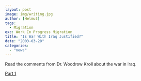 ```yaml
---
layout: post
image: img/writing.jpg
author: [Helmut]
tags:
  - Migration
exc: Work In Progress Migration
title: "Is War With Iraq Justified?"
date: "2003-03-28"
categories: 
  - "news"
---
```


Read the comments from Dr. Woodrow Kroll about the war in Iraq.

[Part 1](http://www.backtothebible.org/radio/war_iraq.htm)

